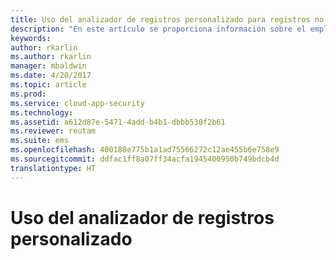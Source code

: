 ```yaml
---
title: Uso del analizador de registros personalizado para registros no admitidos | Microsoft Docs
description: "En este artículo se proporciona información sobre el empleo del analizador de registros personalizado para cargar registros de dispositivos que no son compatibles con Cloud App Security."
keywords: 
author: rkarlin
ms.author: rkarlin
manager: mbaldwin
ms.date: 4/20/2017
ms.topic: article
ms.prod: 
ms.service: cloud-app-security
ms.technology: 
ms.assetid: a612d87e-5471-4add-b4b1-dbbb530f2b61
ms.reviewer: reutam
ms.suite: ems
ms.openlocfilehash: 400188e775b1a1ad75566272c12ae455b6e758e9
ms.sourcegitcommit: ddfac1ff8a07ff34acfa1945400950b749bdcb4d
translationtype: HT
---
```

# <a name="using-the-custom-log-parser"></a>Uso del analizador de registros personalizado